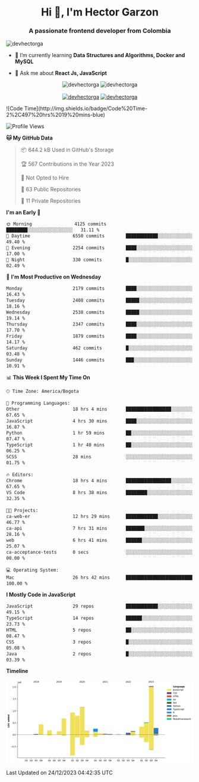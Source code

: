 <h1 align="center">Hi 👋, I'm Hector Garzon</h1>
<h3 align="center">A passionate frontend developer from Colombia</h3>

<p align="left"> <img src="https://komarev.com/ghpvc/?username=devhectorga" alt="devhectorga" /> </p>

- 🌱 I’m currently learning **Data Structures and Algorithms, Docker and MySQL**

- 💬 Ask me about **React Js, JavaScript**

<p align="center"> <img src="https://github-readme-stats.vercel.app/api?username=devhectorga&count_private=true&show_icons=true" alt="devhectorga" /> <img src="https://github-readme-stats.vercel.app/api/top-langs/?username=devhectorga&layout=compact" alt="devhectorga" /></p>

<p align="center">
<a href="https://twitter.com/devhectorga" target="blank"><img align="center" src="https://cdn.jsdelivr.net/npm/simple-icons@3.0.1/icons/twitter.svg" alt="devhectorga" height="20" width="20" /></a>
<a href="https://linkedin.com/in/devhectorga" target="blank"><img align="center" src="https://cdn.jsdelivr.net/npm/simple-icons@3.0.1/icons/linkedin.svg" alt="devhectorga" height="20" width="20" /></a>
</p>
<!--START_SECTION:waka-->
![Code Time](http://img.shields.io/badge/Code%20Time-2%2C497%20hrs%2019%20mins-blue)

![Profile Views](http://img.shields.io/badge/Profile%20Views-0-blue)

**🐱 My GitHub Data** 

> 📦 644.2 kB Used in GitHub's Storage 
 > 
> 🏆 567 Contributions in the Year 2023
 > 
> 🚫 Not Opted to Hire
 > 
> 📜 63 Public Repositories 
 > 
> 🔑 11 Private Repositories 
 > 
**I'm an Early 🐤** 

```text
🌞 Morning                4125 commits        ████████░░░░░░░░░░░░░░░░░   31.11 % 
🌆 Daytime                6550 commits        ████████████░░░░░░░░░░░░░   49.40 % 
🌃 Evening                2254 commits        ████░░░░░░░░░░░░░░░░░░░░░   17.00 % 
🌙 Night                  330 commits         █░░░░░░░░░░░░░░░░░░░░░░░░   02.49 % 
```
📅 **I'm Most Productive on Wednesday** 

```text
Monday                   2179 commits        ████░░░░░░░░░░░░░░░░░░░░░   16.43 % 
Tuesday                  2408 commits        █████░░░░░░░░░░░░░░░░░░░░   18.16 % 
Wednesday                2538 commits        █████░░░░░░░░░░░░░░░░░░░░   19.14 % 
Thursday                 2347 commits        ████░░░░░░░░░░░░░░░░░░░░░   17.70 % 
Friday                   1879 commits        ████░░░░░░░░░░░░░░░░░░░░░   14.17 % 
Saturday                 462 commits         █░░░░░░░░░░░░░░░░░░░░░░░░   03.48 % 
Sunday                   1446 commits        ███░░░░░░░░░░░░░░░░░░░░░░   10.91 % 
```


📊 **This Week I Spent My Time On** 

```text
🕑︎ Time Zone: America/Bogota

💬 Programming Languages: 
Other                    18 hrs 4 mins       █████████████████░░░░░░░░   67.65 % 
JavaScript               4 hrs 30 mins       ████░░░░░░░░░░░░░░░░░░░░░   16.87 % 
Python                   1 hr 59 mins        ██░░░░░░░░░░░░░░░░░░░░░░░   07.47 % 
TypeScript               1 hr 40 mins        ██░░░░░░░░░░░░░░░░░░░░░░░   06.25 % 
SCSS                     28 mins             ░░░░░░░░░░░░░░░░░░░░░░░░░   01.75 % 

🔥 Editors: 
Chrome                   18 hrs 4 mins       █████████████████░░░░░░░░   67.65 % 
VS Code                  8 hrs 38 mins       ████████░░░░░░░░░░░░░░░░░   32.35 % 

🐱‍💻 Projects: 
ca-web-er                12 hrs 29 mins      ████████████░░░░░░░░░░░░░   46.77 % 
ca-api                   7 hrs 31 mins       ███████░░░░░░░░░░░░░░░░░░   28.16 % 
web                      6 hrs 41 mins       ██████░░░░░░░░░░░░░░░░░░░   25.07 % 
ca-acceptance-tests      0 secs              ░░░░░░░░░░░░░░░░░░░░░░░░░   00.00 % 

💻 Operating System: 
Mac                      26 hrs 42 mins      █████████████████████████   100.00 % 
```

**I Mostly Code in JavaScript** 

```text
JavaScript               29 repos            ████████████░░░░░░░░░░░░░   49.15 % 
TypeScript               14 repos            ██████░░░░░░░░░░░░░░░░░░░   23.73 % 
HTML                     5 repos             ██░░░░░░░░░░░░░░░░░░░░░░░   08.47 % 
CSS                      3 repos             █░░░░░░░░░░░░░░░░░░░░░░░░   05.08 % 
Java                     2 repos             █░░░░░░░░░░░░░░░░░░░░░░░░   03.39 % 
```



**Timeline**

![Lines of Code chart](https://raw.githubusercontent.com/devHectorGa/devHectorGa/master/assets/bar_graph.png)


 Last Updated on 24/12/2023 04:42:35 UTC
<!--END_SECTION:waka-->
